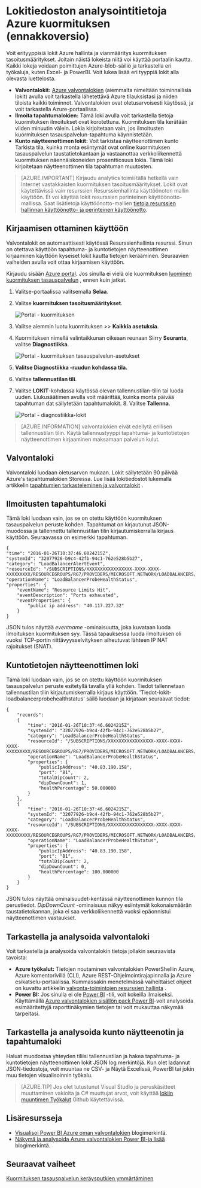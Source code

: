 <properties
   pageTitle="Valvoa toimintoja, laskureita ja tapahtumien kuormituksen | Microsoft Azure"
   description="Opettele käyttöön ilmoitusten tapahtumat ja tutkia Azure kuormituksen kunto tila kirjaaminen"
   services="load-balancer"
   documentationCenter="na"
   authors="sdwheeler"
   manager="carmonm"
   editor="tysonn"
   tags="azure-resource-manager"
/>
<tags
   ms.service="load-balancer"
   ms.devlang="na"
   ms.topic="article"
   ms.tgt_pltfrm="na"
   ms.workload="infrastructure-services"
   ms.date="10/24/2016"
   ms.author="sewhee" />

# <a name="log-analytics-for-azure-load-balancer-preview"></a>Lokitiedoston analysointitietoja Azure kuormituksen (ennakkoversio)

Voit erityyppisiä lokit Azure hallinta ja vianmääritys kuormituksen tasoitusmääritykset. Joitain näistä lokeista niitä voi käyttää portaalin kautta. Kaikki lokeja voidaan poimittujen Azure-blob-säiliö ja tarkastella eri työkaluja, kuten Excel- ja PowerBI. Voit lukea lisää eri tyyppiä lokit alla olevasta luettelosta.

- **Valvontalokit:** [Azure valvontalokien](../../articles/monitoring-and-diagnostics/insights-debugging-with-events.md) (aiemmalta nimeltään toiminnallisia lokit) avulla voit tarkastella lähetettävä Azure tilauksistasi ja niiden tiloista kaikki toiminnot. Valvontalokien ovat oletusarvoisesti käytössä, ja voit tarkastella Azure-portaalissa.
- **Ilmoita tapahtumalokien:** Tämä loki avulla voit tarkastella tietoja kuormituksen ilmoitukset ovat korotettuna. Kuormituksen tila kerätään viiden minuutin välein. Lokia kirjoitetaan vain, jos ilmoitusten kuormituksen tasauspalvelun-tapahtuma käynnistetään.
- **Kunto näytteenottimen lokit:** Voit tarkistaa näytteenottimen kunto Tarkista tila, kuinka monta esiintymät ovat online kuormituksen tasauspalvelun taustatietokantaan ja vastaanottaa verkkoliikennettä kuormituksen näennäiskoneiden prosenttiosuus lokia. Tämä loki kirjoitetaan näytteenottimen tila tapahtuman muutosten.

>[AZURE.IMPORTANT] Kirjaudu analytics toimii tällä hetkellä vain Internet vastakkaisten kuormituksen tasoitusmääritykset. Lokit ovat käytettävissä vain resurssien Resurssienhallinta käyttöönoton mallin käyttöön. Et voi käyttää lokit resurssien perinteinen käyttöönotto-mallissa. Saat lisätietoja käyttöönotto-mallien [tietoja resurssien hallinnan käyttöönotto- ja perinteinen käyttöönotto](../../articles/resource-manager-deployment-model.md).

## <a name="enable-logging"></a>Kirjaamisen ottaminen käyttöön

Valvontalokit on automaattisesti käytössä Resurssienhallinta resurssi. Sinun on otettava käyttöön tapahtuma- ja kuntotietojen näytteenottimen kirjaaminen käyttöön kyseiset lokit kautta tietojen kerääminen. Seuraavien vaiheiden avulla voit ottaa kirjaamisen käyttöön.

Kirjaudu sisään [Azure portal](http://portal.azure.com). Jos sinulla ei vielä ole kuormituksen [luominen kuormituksen tasauspalvelun](load-balancer-get-started-internet-arm-ps.md) , ennen kuin jatkat.

1. Valitse-portaalissa valitsemalla **Selaa**.
2. Valitse **kuormituksen tasoitusmääritykset**.

    ![Portal - kuormituksen](./media/load-balancer-monitor-log/load-balancer-browse.png)

3. Valitse aiemmin luotu kuormituksen >> **Kaikkia asetuksia**.
4. Kuormituksen nimellä valintaikkunan oikeaan reunaan Siirry **Seuranta**, valitse **Diagnostiikka**.

    ![Portal - kuormituksen tasauspalvelun-asetukset](./media/load-balancer-monitor-log/load-balancer-settings.png)

5. **Valitse **Diagnostiikka** -ruudun kohdassa **tila**.**
6. Valitse **tallennustilan tili**.
7. Valitse **LOKIT**-kohdassa käytössä olevan tallennustilan-tilin tai luoda uuden. Liukusäätimen avulla voit määrittää, kuinka monta päivää tapahtuman dat säilytetään tapahtumalokit. 8. Valitse **Tallenna**.

    ![Portal - diagnostiikka-lokit](./media/load-balancer-monitor-log/load-balancer-diagnostics.png)

>[AZURE.INFORMATION] valvontalokien eivät edellytä erillisen tallennustilan tilin. Käytä tallennustyyppi tapahtuma- ja kuntotietojen näytteenottimen kirjaaminen maksamaan palvelun kulut.

## <a name="audit-log"></a>Valvontaloki

Valvontaloki luodaan oletusarvon mukaan. Lokit säilytetään 90 päivää Azure's tapahtumalokien Storessa. Lue lisää lokitiedostot lukemalla artikkelin [tapahtumien tarkasteleminen ja valvontalokit](../../articles/monitoring-and-diagnostics/insights-debugging-with-events.md) .

## <a name="alert-event-log"></a>Ilmoitusten tapahtumaloki

Tämä loki luodaan vain, jos se on otettu käyttöön kuormituksen tasauspalvelun peruste kohden. Tapahtumat on kirjautunut JSON-muodossa ja tallennettu tallennustilan tilin kirjautumiskerralla kirjaus käyttöön. Seuraavassa on esimerkki tapahtuman.

    {
    "time": "2016-01-26T10:37:46.6024215Z",
    "systemId": "32077926-b9c4-42fb-94c1-762e528b5b27",
    "category": "LoadBalancerAlertEvent",
    "resourceId": "/SUBSCRIPTIONS/XXXXXXXXXXXXXXXXX-XXXX-XXXX-XXXXXXXXX/RESOURCEGROUPS/RG7/PROVIDERS/MICROSOFT.NETWORK/LOADBALANCERS/WWEBLB",
    "operationName": "LoadBalancerProbeHealthStatus",
    "properties": {
        "eventName": "Resource Limits Hit",
        "eventDescription": "Ports exhausted",
        "eventProperties": {
            "public ip address": "40.117.227.32"
        }
    }

JSON tulos näyttää *eventname* -ominaisuutta, joka kuvataan luoda ilmoituksen kuormituksen syy. Tässä tapauksessa luoda ilmoituksen oli vuoksi TCP-portin riittävyysselvityksen aiheutuvat lähteen IP NAT rajoitukset (SNAT).

## <a name="health-probe-log"></a>Kuntotietojen näytteenottimen loki

Tämä loki luodaan vain, jos se on otettu käyttöön kuormituksen tasauspalvelun peruste esitetyllä tavalla yllä kohden. Tiedot tallennetaan tallennustilan tilin kirjautumiskerralla kirjaus käyttöön. 'Tiedot-lokit-loadbalancerprobehealthstatus' säilö luodaan ja kirjataan seuraavat tiedot:

    {
        "records":
        {
            "time": "2016-01-26T10:37:46.6024215Z",
            "systemId": "32077926-b9c4-42fb-94c1-762e528b5b27",
            "category": "LoadBalancerProbeHealthStatus",
            "resourceId": "/SUBSCRIPTIONS/XXXXXXXXXXXXXXXXX-XXXX-XXXX-XXXX-XXXXXXXXX/RESOURCEGROUPS/RG7/PROVIDERS/MICROSOFT.NETWORK/LOADBALANCERS/WWEBLB",
            "operationName": "LoadBalancerProbeHealthStatus",
            "properties": {
                "publicIpAddress": "40.83.190.158",
                "port": "81",
                "totalDipCount": 2,
                "dipDownCount": 1,
                "healthPercentage": 50.000000
            }
        },
        {
            "time": "2016-01-26T10:37:46.6024215Z",
            "systemId": "32077926-b9c4-42fb-94c1-762e528b5b27",
            "category": "LoadBalancerProbeHealthStatus",
            "resourceId": "/SUBSCRIPTIONS/XXXXXXXXXXXXXXXXX-XXXX-XXXX-XXXX-XXXXXXXXX/RESOURCEGROUPS/RG7/PROVIDERS/MICROSOFT.NETWORK/LOADBALANCERS/WWEBLB",
            "operationName": "LoadBalancerProbeHealthStatus",
            "properties": {
                "publicIpAddress": "40.83.190.158",
                "port": "81",
                "totalDipCount": 2,
                "dipDownCount": 0,
                "healthPercentage": 100.000000
            }
        }
    }

JSON tulos näyttää ominaisuudet-kentässä näytteenottimen kunnon tila perustiedot. *DipDownCount* -ominaisuus näkyy esiintymät kokonaismäärän taustatietokannan, joka ei saa verkkoliikennettä vuoksi epäonnistui näytteenottimen vastaukset.

## <a name="view-and-analyze-the-audit-log"></a>Tarkastella ja analysoida valvontaloki

Voit tarkastella ja analysoida valvontalokin tietoja jollakin seuraavista tavoista:

- **Azure työkalut:** Tietojen noutaminen valvontalokien PowerShellin Azure, Azure komentorivillä (CLI), Azure REST-Ohjelmointirajapinnalla ja Azure esikatselu-portaalissa. Kummassakin menetelmässä vaiheittaiset ohjeet on kuvattu artikkelin [valvonta-toimintojen resurssien hallinta](../../articles/resource-group-audit.md) .
- **Power BI:** Jos sinulla ei ole [Power BI](https://powerbi.microsoft.com/pricing) -tili, voit kokeilla ilmaiseksi. Käyttämällä [Azure valvontalokien sisällön pack Power BI](https://powerbi.microsoft.com/documentation/powerbi-content-pack-azure-audit-logs)-voit analysoida esimääritettyjä raporttinäkymien tietojen tai voit mukauttaa näkymää tarpeitasi.

## <a name="view-and-analyze-the-health-probe-and-event-log"></a>Tarkastella ja analysoida kunto näytteenotin ja tapahtumaloki

Haluat muodostaa yhteyden tiliisi tallennustilan ja hakea tapahtuma- ja kuntotietojen näytteenottimen lokit JSON log merkintöjä. Kun olet ladannut JSON-tiedostoja, voit muuntaa ne CSV- ja Näytä Excelissä, PowerBI tai jokin muu tietojen visualisoinnin työkalu.

>[AZURE.TIP] Jos olet tutustunut Visual Studio ja peruskäsitteet muuttaminen vakioita ja C# muuttujat arvot, voit käyttää [lokiin muuntimen Työkalut](https://github.com/Azure-Samples/networking-dotnet-log-converter) Github käytettävissä.

## <a name="additional-resources"></a>Lisäresursseja

- [Visualisoi Power BI Azure oman valvontalokien](http://blogs.msdn.com/b/powerbi/archive/2015/09/30/monitor-azure-audit-logs-with-power-bi.aspx) blogimerkintä.
- [Näkymä ja analysoida Azure valvontalokien Power BI-ja lisää](https://azure.microsoft.com/blog/analyze-azure-audit-logs-in-powerbi-more/) blogimerkintä.

## <a name="next-steps"></a>Seuraavat vaiheet

[Kuormituksen tasauspalvelun keräysputkien ymmärtäminen](load-balancer-custom-probe-overview.md)
